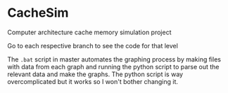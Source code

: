 # CacheSim
Computer architecture cache memory simulation project

Go to each respective branch to see the code for that level

The `.bat` script in master automates the graphing process by making files with data from each graph and running the python script to parse out the relevant data and make the graphs. The python script is way overcomplicated but it works so I won't bother changing it.

